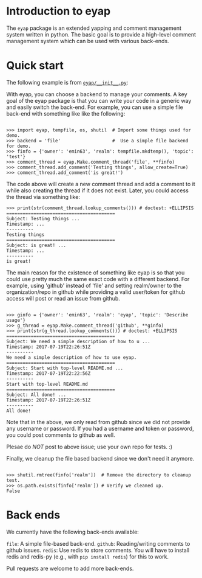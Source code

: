 # Introduction to eyap

The `eyap` package is an extended yapping and comment management
system written in python. The basic goal is to provide a high-level
comment management system which can be used with various back-ends.

# Quick start

The following example is from [`eyap/__init__.py`](https://github.com/emin63/eyap/blob/master/eyap/__init__.py):

With eyap, you can choose a backend to manage your comments. A key goal of
the eyap package is that you can write your code in a generic way and easily
switch the back-end. For example, you can use a simple file back-end with
something like like the following:

```

>>> import eyap, tempfile, os, shutil  # Import some things used for demo.
>>> backend = 'file'                   #  Use a simple file backend for demo.
>>> finfo = {'owner': 'emin63', 'realm': tempfile.mkdtemp(), 'topic': 'test'}
>>> comment_thread = eyap.Make.comment_thread('file', **finfo)
>>> comment_thread.add_comment('Testing things', allow_create=True)
>>> comment_thread.add_comment('is great!')

```

The code above will create a new comment thread and add a comment to it
while also creating the thread if it does not exist. Later, you could
access the thread via something like:

```
>>> print(str(comment_thread.lookup_comments())) # doctest: +ELLIPSIS
========================================
Subject: Testing things ...
Timestamp: ...
----------
Testing things
========================================
Subject: is great! ...
Timestamp: ...
----------
is great!

```

The main reason for the existence of something like eyap is so that you
could use pretty much the same exact code with a different backend. For
example, using 'github' instead of 'file' and setting realm/owner to the
organization/repo in github while providing a valid user/token for github
access will post or read an issue from github.

```

>>> ginfo = {'owner': 'emin63', 'realm': 'eyap', 'topic': 'Describe usage'}
>>> g_thread = eyap.Make.comment_thread('github', **ginfo)
>>> print(str(g_thread.lookup_comments())) # doctest: +ELLIPSIS
========================================
Subject: We need a simple description of how to u ...
Timestamp: 2017-07-19T22:26:51Z
----------
We need a simple description of how to use eyap.
========================================
Subject: Start with top-level README.md ...
Timestamp: 2017-07-19T22:22:56Z
----------
Start with top-level README.md
========================================
Subject: All done! ...
Timestamp: 2017-07-19T22:26:51Z
----------
All done!

```

Note that in the above, we only read from github since we did not provide
any username or password. If you had a username and token or password, you
could post comments to github as well.

   Plesae do *NOT* post to above issue; use your own repo for tests.  :)

Finally, we cleanup the file based backend since we don't need it anymore.

```

>>> shutil.rmtree(finfo['realm'])  # Remove the directory to cleanup test.
>>> os.path.exists(finfo['realm']) # Verify we cleaned up.
False

```

# Back ends

We currently have the following back-ends available:

  `file`:    A simple file-based back-end.
  `github`:  Reading/writing comments to github issues.
  `redis`:   Use redis to store comments. You will have to install redis
             and redis-py (e.g., with `pip install redis`) for this to work.

Pull requests are welcome to add more back-ends.
